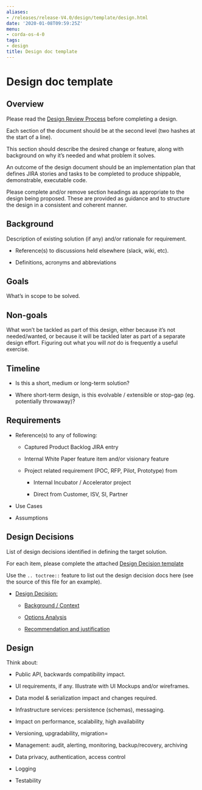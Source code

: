 ```yaml
---
aliases:
- /releases/release-V4.0/design/template/design.html
date: '2020-01-08T09:59:25Z'
menu:
- corda-os-4-0
tags:
- design
title: Design doc template
---
```



# Design doc template


## Overview

Please read the [Design Review Process](../design-review-process.md) before completing a design.

Each section of the document should be at the second level (two hashes at the start of a line).

This section should describe the desired change or feature, along with background on why it’s needed and what problem
                it solves.

An outcome of the design document should be an implementation plan that defines JIRA stories and tasks to be completed
                to produce shippable, demonstrable, executable code.

Please complete and/or remove section headings as appropriate to the design being proposed. These are provided as
                guidance and to structure the design in a consistent and coherent manner.


## Background

Description of existing solution (if any) and/or rationale for requirement.


* Reference(s) to discussions held elsewhere (slack, wiki, etc).


* Definitions, acronyms and abbreviations



## Goals

What’s in scope to be solved.


## Non-goals

What won’t be tackled as part of this design, either because it’s not needed/wanted, or because it will be tackled later
                as part of a separate design effort. Figuring out what you will *not* do is frequently a useful exercise.


## Timeline


* Is this a short, medium or long-term solution?


* Where short-term design, is this evolvable / extensible or stop-gap (eg. potentially throwaway)?



## Requirements


* Reference(s) to any of following:


    * Captured Product Backlog JIRA entry


    * Internal White Paper feature item and/or visionary feature


    * Project related requirement (POC, RFP, Pilot, Prototype) from


        * Internal Incubator / Accelerator project


        * Direct from Customer, ISV, SI, Partner




* Use Cases


* Assumptions



## Design Decisions

List of design decisions identified in defining the target solution.

For each item, please complete the attached [Design Decision template](decisions/decision.md)

Use the `.. toctree::` feature to list out the design decision docs here (see the source of this file for an example).


* [Design Decision: <Description heading>](decisions/decision.md)
    * [Background / Context](decisions/decision.md#background-context)

    * [Options Analysis](decisions/decision.md#options-analysis)

    * [Recommendation and justification](decisions/decision.md#recommendation-and-justification)




## Design

Think about:


* Public API, backwards compatibility impact.


* UI requirements, if any. Illustrate with UI Mockups and/or wireframes.


* Data model & serialization impact and changes required.


* Infrastructure services: persistence (schemas), messaging.


* Impact on performance, scalability, high availability


* Versioning, upgradability, migration=


* Management: audit, alerting, monitoring, backup/recovery, archiving


* Data privacy, authentication, access control


* Logging


* Testability



